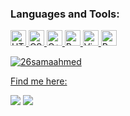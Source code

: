 
<h3 align="left">Languages and Tools:</h3>
<p align="left"> <a href="https://www.w3schools.com/cpp/" target="_blank" rel="noreferrer"> <img 
                                                                                                
<img src="https://img.shields.io/badge/HTML5-282C34?logo=html5&logoColor=E34F26" alt="HTML5 logo" title="HTML5" height="25"/>
<img src="https://img.shields.io/badge/CSS3-282C34?logo=css3&logoColor=1572B6" alt="CSS3 logo" title="CSS3" height="25" />
<img src="https://img.shields.io/badge/C++-282C34?logo=cplusplus&logoColor=1572B6" alt="C++ logo" title="C++" height="25" />
<img src="https://img.shields.io/badge/Python-282C34?logo=python&logoColor=1572B6" alt="Python logo" title="C++" height="25" />
<img src="https://img.shields.io/badge/VS%20Code-282C34?logo=visual-studio-code&logoColor=007ACC" alt="Visual Studio Code logo" title="Visual Studio Code" height="25" />
<img src="https://img.shields.io/badge/PyCharm-282C34?logo=pycharm&logoColor=1572B6" alt="PyCharm logo" title="PyCharm" height="25" />


<p><img align="center" src="https://github-readme-streak-stats.herokuapp.com/?user=26samaahmed&theme=midnight-purple" alt="26samaahmed" /></p>


Find me here: 
  
<a target="_blank" href="https://www.linkedin.com/in/sama-ahmedd"><img src="https://img.shields.io/badge/-LinkedIn-0077B5?style=for-the-badge&logo=Linkedin&logoColor=white"></img></a>
<a target="_blank" href="mailto: 26samahmed@csu.fullerton.edu"><img src="https://img.shields.io/badge/-Outlook-0077B5?style=for-the-badge&logo=Email&logoColor=white"></img></a>
